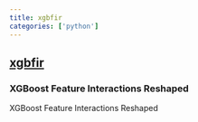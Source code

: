 ```yaml
---
title: xgbfir
categories: ['python']
---
```

## [xgbfir](https://github.com/limexp/xgbfir)

### XGBoost Feature Interactions Reshaped


XGBoost Feature Interactions Reshaped

